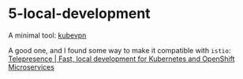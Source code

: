 # 5-local-development

A minimal tool: [kubevpn](https://github.com/KubeNetworks/kubevpn)

A good one, and I found some way to make it compatible with `istio`: [Telepresence | Fast, local development for Kubernetes and OpenShift Microservices](https://www.telepresence.io/)
